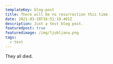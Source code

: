 ```yaml
---
templateKey: blog-post
title: There will be no resurrection this time
date: 2021-03-20T16:51:19.401Z
description: Just a test blog post.
featuredpost: true
featuredimage: /img/ljubljana.png
tags:
  - test
---
```

They all died.